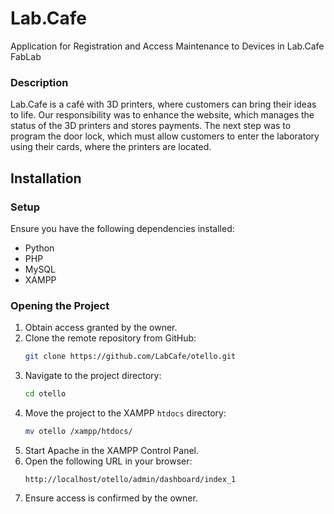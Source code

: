 # Lab.Cafe

Application for Registration and Access Maintenance to Devices in Lab.Cafe FabLab

### Description
Lab.Cafe is a café with 3D printers, where customers can bring their ideas to life. Our responsibility was to enhance the website, which manages the status of the 3D printers and stores payments. The next step was to program the door lock, which must allow customers to enter the laboratory using their cards, where the printers are located.

## Installation

### Setup
Ensure you have the following dependencies installed:

- Python
- PHP
- MySQL
- XAMPP

### Opening the Project

1. Obtain access granted by the owner.
2. Clone the remote repository from GitHub:
   ```sh
   git clone https://github.com/LabCafe/otello.git
   ```
3. Navigate to the project directory:
   ```sh
   cd otello
   ```
4. Move the project to the XAMPP `htdocs` directory:
   ```sh
   mv otello /xampp/htdocs/
   ```
5. Start Apache in the XAMPP Control Panel.
6. Open the following URL in your browser:
   ```
   http://localhost/otello/admin/dashboard/index_1
   ```
7. Ensure access is confirmed by the owner.



